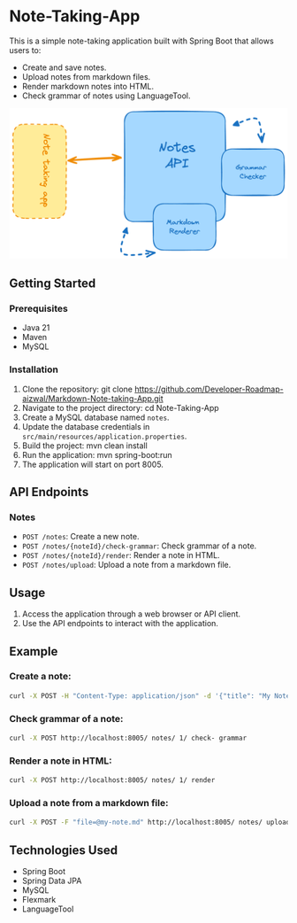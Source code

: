 # Note-Taking-App

This is a simple note-taking application built with Spring Boot that allows users to:

- Create and save notes.
- Upload notes from markdown files.
- Render markdown notes into HTML.
- Check grammar of notes using LanguageTool.

![markdown-note-taking-app-tymi3.png](markdown-note-taking-app-tymi3.png)

## Getting Started

### Prerequisites

- Java 21
- Maven
- MySQL

### Installation

1. Clone the repository: git clone https://github.com/Developer-Roadmap-aizwal/Markdown-Note-taking-App.git
2. Navigate to the project directory: cd Note-Taking-App
3. Create a MySQL database named `notes`.
4. Update the database credentials in `src/main/resources/application.properties`.
5. Build the project: mvn clean install
6. Run the application: mvn spring-boot:run
7. The application will start on port 8005.

## API Endpoints

### Notes

- `POST /notes`: Create a new note.
- `POST /notes/{noteId}/check-grammar`: Check grammar of a note.
- `POST /notes/{noteId}/render`: Render a note in HTML.
- `POST /notes/upload`: Upload a note from a markdown file.

## Usage

1. Access the application through a web browser or API client.
2. Use the API endpoints to interact with the application.

## Example

### Create a note:
```bash
curl -X POST -H "Content-Type: application/json" -d '{"title": "My Note", "content": "This is my note."}' http://localhost:8005/ notes
```
### Check grammar of a note:
```bash
curl -X POST http://localhost:8005/ notes/ 1/ check- grammar
```
### Render a note in HTML:
```bash
curl -X POST http://localhost:8005/ notes/ 1/ render
```
### Upload a note from a markdown file:
```bash
curl -X POST -F "file=@my-note.md" http://localhost:8005/ notes/ upload
```
## Technologies Used

- Spring Boot
- Spring Data JPA
- MySQL
- Flexmark
- LanguageTool
